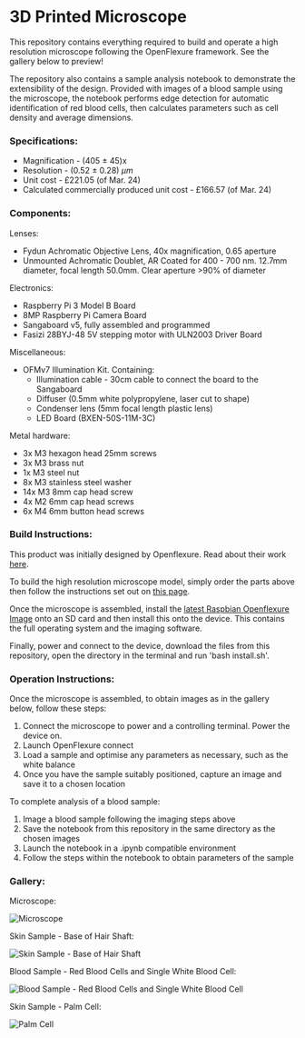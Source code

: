 # 3D Printed Microscope

This repository contains everything required to build and operate a high resolution microscope following the OpenFlexure framework. See the gallery below to preview!

The repository also contains a sample analysis notebook to demonstrate the extensibility of the design. Provided with images of a blood sample using the microscope, the notebook performs edge detection for automatic identification of red blood cells, then calculates parameters such as cell density and average dimensions.


### Specifications:

- Magnification - (405 $\pm$ 45)x
- Resolution - (0.52 $\pm$ 0.28) $\mu m$
- Unit cost - £221.05 (of Mar. 24)
- Calculated commercially produced unit cost - £166.57 (of Mar. 24)


### Components:

Lenses:

-	Fydun Achromatic Objective Lens, 40x magnification, 0.65 aperture
- Unmounted Achromatic Doublet, AR Coated for 400 - 700 nm. 12.7mm diameter, focal length 50.0mm. Clear aperture >90% of diameter

Electronics:

-	Raspberry Pi 3 Model B Board
-	8MP Raspberry Pi Camera Board
-	Sangaboard v5, fully assembled and programmed
-	Fasizi 28BYJ-48 5V stepping motor with ULN2003 Driver Board

Miscellaneous:

- OFMv7 Illumination Kit. Containing:
  - Illumination cable - 30cm cable to connect the board to the Sangaboard
  - Diffuser (0.5mm white polypropylene, laser cut to shape)
  - Condenser lens (5mm focal length plastic lens)
  - LED Board (BXEN-50S-11M-3C)

Metal hardware:

-	3x M3 hexagon head 25mm screws
-	3x M3 brass nut
-	1x M3 steel nut
-	8x M3 stainless steel washer
-	14x M3 8mm cap head screw
-	4x M2 6mm cap head screws
-	6x M4 6mm button head screws


### Build Instructions:

This product was initially designed by Openflexure. Read about their work [here](https://openflexure.org/).

To build the high resolution microscope model, simply order the parts above then follow the instructions set out on [this page](https://rwb27.github.io/openflexure_microscope/docs/).

Once the microscope is assembled, install the [latest Raspbian Openflexure Image](https://openflexure.org/software/raspbian-openflexure/) onto an SD card and then install this onto the device. This contains the full operating system and the imaging software.

Finally, power and connect to the device, download the files from this repository, open the directory in the terminal and run 'bash install.sh'.


### Operation Instructions:

Once the microscope is assembled, to obtain images as in the gallery below, follow these steps:

1. Connect the microscope to power and a controlling terminal. Power the device on.
2. Launch OpenFlexure connect
3. Load a sample and optimise any parameters as necessary, such as the white balance
4. Once you have the sample suitably positioned, capture an image and save it to a chosen location

To complete analysis of a blood sample:

1. Image a blood sample following the imaging steps above
2. Save the notebook from this repository in the same directory as the chosen images
3. Launch the notebook in a .ipynb compatible environment
4. Follow the steps within the notebook to obtain parameters of the sample


### Gallery:


Microscope:

![Microscope](https://github.com/marcusholt/3DMicroscope/assets/95540570/3ebbfd09-414d-4520-b74c-cbe1d4e9e8bd)


Skin Sample - Base of Hair Shaft:

![Skin Sample - Base of Hair Shaft](https://github.com/marcusholt/3DMicroscope/assets/95540570/34c29444-1011-4483-a712-9a8c7bb6db4f)


Blood Sample - Red Blood Cells and Single White Blood Cell:

![Blood Sample - Red Blood Cells and Single White Blood Cell](https://github.com/marcusholt/3DMicroscope/assets/95540570/425ae3b1-177d-42ec-bc17-3e5b09368535)


Skin Sample - Palm Cell:

![Palm Cell](https://github.com/marcusholt/3DMicroscope/assets/95540570/9cab6844-346d-4acc-ada0-ef696ad33636)
